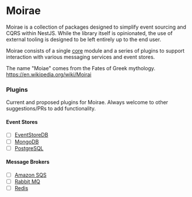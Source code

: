 # Moirae

Moirae is a collection of packages designed to simplify event sourcing and CQRS within NestJS. While the library itself is opinionated, the use of external tooling is designed to be left entirely up to the end user.

Moirae consists of a single [core](./packages/core/README.md) module and a series of plugins to support interaction with various messaging services and event stores.

The name "Moiae" comes from the Fates of Greek mythology. https://en.wikipedia.org/wiki/Moirai

### Plugins
Current and proposed plugins for Moirae. Always welcome to other suggestions/PRs to add functionality.

#### Event Stores
- [ ] [EventStoreDB](https://www.eventstore.com/eventstoredb)
- [ ] [MongoDB](https://www.mongodb.com/)
- [ ] [PostgreSQL](https://www.postgresql.org/)
#### Message Brokers
- [ ] [Amazon SQS](https://aws.amazon.com/sqs/)
- [ ] [Rabbit MQ](https://www.rabbitmq.com/)
- [ ] [Redis](https://redis.io/)
